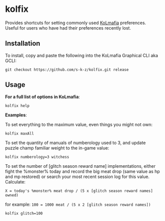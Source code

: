 # kolfix

Provides shortcuts for setting commonly used [KoLmafia](https://github.com/kolmafia/kolmafia/) preferences. Useful for users who have had their preferences recently lost.

## Installation

To install, copy and paste the following into the KoLmafia Graphical CLI aka GCLI:

```
git checkout https://github.com/s-k-z/kolfix.git release
```

## Usage

__For a full list of options in KoLmafia__:
```
kolfix help
```

__Examples__:


To set everything to the maximum value, even things you might not own:
```
kolfix maxAll
```

To set the quantity of manuals of numberology used to 3, and update puzzle champ familiar weight to the in-game value:
```
kolfix numberology=3 witchess
```

To set the number of [glitch season reward name] implementations, either fight the %monster% today and record the big meat drop (same value as hp and mp restored) or search your most recent session log for this value. Calculate: 

`X = today's %monster% meat drop / (5 x [glitch season reward names] owned)`

for example: `100 = 1000 meat / (5 x 2 [glitch season reward names])`
```
kolfix glitch=100
```